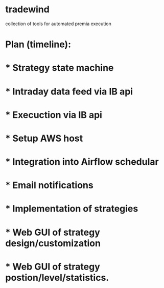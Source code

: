 # tradewind
collection of tools for automated premia execution

# Plan (timeline):
# * Strategy state machine
# * Intraday data feed via IB api
# * Execuction via IB api
# * Setup AWS host
# * Integration into Airflow schedular
# * Email notifications
# * Implementation of strategies
# * Web GUI of strategy design/customization
# * Web GUI of strategy postion/level/statistics.
